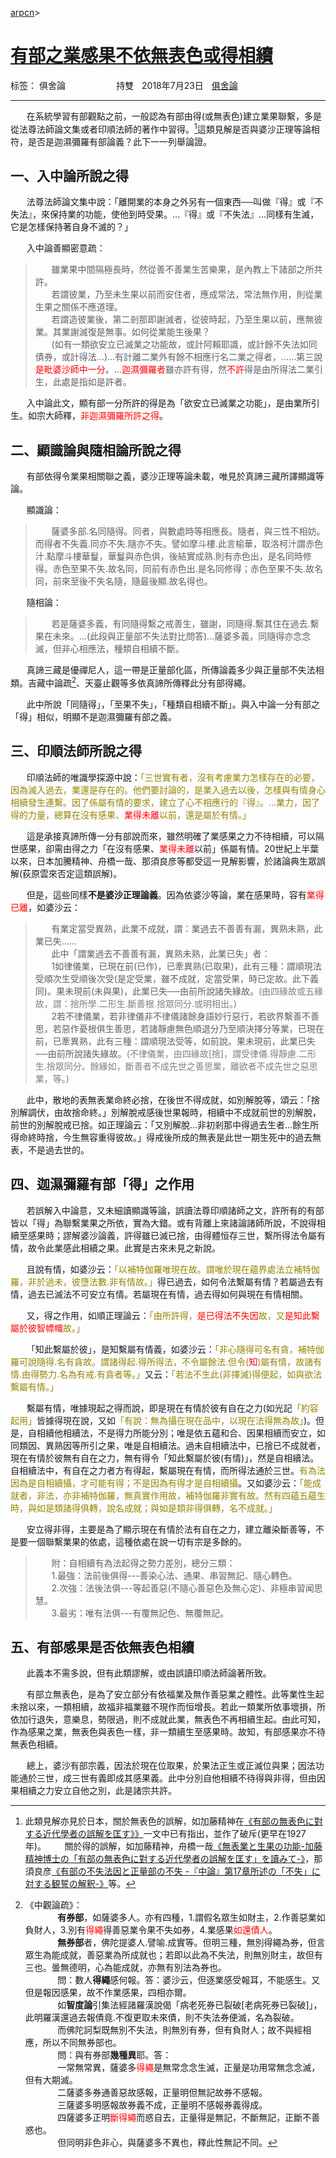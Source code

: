 ﻿[arpcn](https://arpcn.github.io/)><br>

# [有部之業感果不依無表色或得相續][1]

标签： 俱舍論
ᅟᅟᅟᅟᅟᅟ持雙ᅟ2018年7月23日ᅟ[俱舍論](https://mp.weixin.qq.com/s/HNNfqC3dI2HMy4MXRWK-pw)

---

ᅟᅟ在系統學習有部觀點之前，一般認為有部由得(或無表色)建立業果聯繫，多是從法尊法師論文集或者印順法師的著作中習得。[^1]這類見解是否與婆沙正理等論相符，是否是迦濕彌羅有部論義？此下一一列舉論證。

## 一、入中論所說之得

ᅟᅟ法尊法師論文集中說：「離開業的本身之外另有一個東西──叫做『得』或『不失法』，來保持業的功能，使他到時受果。…『得』或『不失法』…同樣有生滅，它是怎樣保持著自身不滅的？」

ᅟᅟ入中論善顯密意疏：

>ᅟᅟ雖業果中間隔極長時，然從善不善業生苦樂果，是內教上下諸部之所共許。<br>
>ᅟᅟ若謂彼業，乃至未生果以前而安住者，應成常法，常法無作用，則從業生果之關係不應道理。<br>
>ᅟᅟ若謂造彼業後，第二剎那即謝滅者，從彼時起，乃至生果以前，應無彼業。其業謝滅復是無事。如何從業能生後果？<br>
>ᅟᅟ(如有一類欲安立已滅業之功能故，或計阿賴耶識，或計餘不失法如同債券，或計得法…)…有計離二業外有餘不相應行名二業之得者，……第三說<font color="red">是毗婆沙師中一分</font>。…<font color="red">迦濕彌羅者</font>雖亦許有得，然<font color="red">不許</font>得是由所得法二業引生，此處是指如是許者。

ᅟᅟ入中論此文，顯有部一分所許的得是為「欲安立已滅業之功能」，是由業所引生。如宗大師釋，<font color="red">非迦濕彌羅所許之得</font>。

## 二、顯識論與隨相論所說之得

ᅟᅟ有部依得令業果相關聯之義，婆沙正理等論未載，唯見於真諦三藏所譯顯識等論。

ᅟᅟ顯識論：

>ᅟᅟ薩婆多部.名同隨得。同者，與數處時等相應長。隨者，與三性不相妨。而得者不失義.同亦不失.隨亦不失。譬如摩斗樓.此言榆華，取洛柯汁謂赤色汁.點摩斗樓華鬘，華鬘與赤色俱，後結實成熟.則有赤色出，是名同時修得。赤色至果不失.故名同，同前有赤色出.是名同修得；赤色至果不失.故名同，前來至後不失名隨，隨最後顯.故名得也。

ᅟᅟ隨相論：

>ᅟᅟ若是薩婆多義，有同隨得繫之戒善生，雖謝，同隨得.繫其住在過去.繫果在未來。…(此段與正量部不失法對比問答)…薩婆多義，同隨得亦念念滅，但非心相應法，種類自相續不斷。

ᅟᅟ真諦三藏是優禪尼人，這一帶是正量部化區，所傳論義多少與正量部不失法相類。吉藏中論疏[^2]、天臺止觀等多依真諦所傳釋此分有部得繩。

ᅟᅟ此中所說「同隨得」，「至果不失」，「種類自相續不斷」。與入中論一分有部之「得」相似，明顯不是迦濕彌羅有部之義。

## 三、印順法師所說之得

ᅟᅟ印順法師的唯識學探源中說：<font color="#958503">「三世實有者，沒有考慮業力怎樣存在的必要，因為滅入過去，業還是存在的。他們要討論的，是業入過去以後，怎樣與有情身心相續發生連繫。因了係屬有情的要求，建立了心不相應行的『得』。…業力，因了得的力量，總算在沒有感果、<font color="red">業得未離</font>以前，還是屬於有情。」</font>

ᅟᅟ這是承接真諦所傳一分有部說而來，雖然明確了業感果之力不待相續，可以隔世感果，卻需由得之力「在沒有感果、<font color="red">業得未離</font>以前」係屬有情。20世紀上半葉以來，日本加騰精神、舟橋一哉、那須良彦等都受這一見解影響，於諸論典生眾誤解(荻原雲來否定這類誤解)。

ᅟᅟ但是，這些同樣**不是婆沙正理論義**。因為依婆沙等論，業在感果時，容有<font color="red">業得已離</font>，如婆沙云：

>ᅟᅟ有業定當受異熟，此業不成就，謂：業過去不善善有漏，異熟未熟，此業已失……<br>
>ᅟᅟ此中「謂業過去不善善有漏，異熟未熟，此業已失」者：<br>
>ᅟᅟ1如律儀業，已現在前(已作)，已牽異熟(已取果)，此有三種：謂順現法受順次生受順後次受(是定受業，雖不成就，定當受果，時已定故。此下義同)。果未現前(未與果)，此業已失──由前所說諸失緣故。<font color="gray">(由四緣故或五緣故，謂：捨所學.二形生.斷善根.捨眾同分.或明相出。)</font><br>
>ᅟᅟ2若不律儀業，若非律儀非不律儀諸餘身語妙行惡行，若欲界繫善不善思，若惡作憂根俱生善思，若諸靜慮無色順退分乃至順決擇分等業，已現在前，已牽異熟，此有三種：謂順現法受等，如前說。果未現前，此業已失──由前所說諸失緣故。<font color="gray">(不律儀業，由四緣故[捨]，謂受律儀.得靜慮.二形生.捨眾同分。餘緣如，斷善者不成先世之善思業，離欲者不成先世之惡思業，等。)</font>

ᅟᅟ此中，散地的表無表業命終必捨，在後世不得成就，如別解脫等，頌云：「捨別解調伏，由故捨命終。」別解脫戒感後世果報時，相續中不成就前世的別解脫，前世的別解脫戒已捨。如正理論云：「又別解脫…非初剎那中得過去生者…餘生所得命終時捨，今生無容重得彼故。」得戒後所成的無表是此世一期生死中的過去無表，不是過去世的。

## 四、迦濕彌羅有部「得」之作用

ᅟᅟ若誤解入中論意，又未細讀顯識等論，誤讀法尊印順諸師之文，許所有的有部皆以「得」為聯繫業果之所依，實為大錯。或有背離上來諸論諸師所說，不說得相續至感果時；謬解婆沙論義，許得雖已滅已捨，由得體恒存三世，繫所得法令屬有情，故令此業感此相續之果。此實是古來未見之新說。

ᅟᅟ且說有情，如婆沙云：<font color="#958503">「以補特伽羅唯現在故。謂唯於現在蘊界處法立補特伽羅，非於過未，彼墮法數.非有情故。」</font>得已過去，如何令法繫屬有情？若屬過去有情，過去已滅法不可安立有情。若屬現在有情，過去得如何與現在有情相關。

ᅟᅟ又，得之作用，如順正理論云：<font color="#958503">「由所許得，<font color="red">是已得法不失因</font>故，又<font color="red">是知此繫屬於彼智幖幟</font>故。」</font>

ᅟᅟ「知此繫屬於彼」，是知繫屬有情義，如婆沙云：<font color="#958503">「非心隨得可名有貪，補特伽羅可說隨得.名有貪故。謂諸得起.得所得法，不令屬餘法.但令(<font color="red">知</font>)屬有情，故諸有情.由得勢力.名為有戒.有貪者等。」</font>又云：<font color="#958503">「若法不生此(非擇滅)得便起，如與欲法繫屬有情。」</font>

ᅟᅟ繫屬有情，唯據現起之得而說，即是現在有情於彼有自在之力(如光記<font color="#958503">「約容起用」</font>皆據得現在說，又如<font color="#958503">「有說：無為攝在現在品中，以現在法得無為故」</font>)。但是，自相續他相續法，不是得力所能分別；唯是依五蘊和合、因果相續而安立，如同類因、異熟因等所引之果，唯是自相續法。過未自相續法中，已捨已不成就者，現在有情於彼無有自在之力，無有得令「知此繫屬於彼(有情)」，然是自相續法。自相續法中，有自在之力者方有得起，繫屬現在有情，而所得法通於三世。<font color="#958503">有為法因為是自相續攝，才可能有得；不是因為有得才是自相續攝</font>。又如婆沙云：<font color="#958503">「能成就者，非法，亦非補特伽羅，無真實作用故，補特伽羅非實有故。然有四蘊五蘊生時，與如是類諸得俱轉，說名成就；與如是類非得俱轉，名不成就。」</font>

ᅟᅟ安立得非得，主要是為了顯示現在有情於法有自在之力，建立離染斷善等，不是要一個聯繫業果的依處，這種依處在說一切有宗是多餘的。

>ᅟᅟ附：自相續有為法起得之勢力差別，總分三類：<br>
>ᅟᅟ1.最強：法前後俱得---善染心法、通果、串習無記、隨心轉色。<br>
>ᅟᅟ2.次強：法後法俱---等起善惡(不隨心善惡色及無心定)、非極串習闻思慧。<br>
>ᅟᅟ3.最劣：唯有法俱---有覆無記色、無覆無記。

## 五、有部感果是否依無表色相續

ᅟᅟ此義本不需多說，但有此類謬解，或由誤讀印順法師論著所致。

ᅟᅟ有部立無表色，是為了安立部分有依福業及無作善惡業之體性。此等業性生起未捨以來，一類相續，故福非福業雖不現作而恒增長。若此一類業所依事壞損，所依加行退失，意樂息，勢限過，則不成就此業，無表色不再相續生起。由此可知，作為感果之業，無表色與表色一樣，非一類續生至感果時。故知，有部感果亦不待無表色相續。

ᅟᅟ總上，婆沙有部宗義，因法於現在位取果，於果法正生或正滅位與果；因法功能通於三世，成三世有義即成其感果義。此中分別自他相續不待得與非得，但由因果相續之力安立自他之別，此是諸宗共許。


[^1]: 此類見解亦見於日本，關於無表色的誤解，如加藤精神在<a href="http://echo-lab.ddo.jp/Libraries/印度学仏教学研究/印度學佛教學研究第1巻第2号/Vol.1 , No.2(1953)061加藤 精神「有部の無表色に對する近代學者の誤解を匡す」.pdf">《有部の無表色に對する近代學者の誤解を匡す》》</a>一文中已有指出，並作了破斥(更早在1927年)。
ᅟᅟ關於得的誤解，如加藤精神，舟橋一哉<a href="http://echo-lab.ddo.jp/Libraries/印度学仏教学研究/印度學佛教學研究第2巻第1号/Vol.2 , No.1(1953)080舟橋 一哉「無表業と生果の功能-加藤精神博士の「有部の無表色に對する近代學者の誤解を匡す」を讀みて-」.pdf">《無表業と生果の功能-加藤精神博士の「有部の無表色に對する近代學者の誤解を匡す」を讀みて-》</a>，那須良彦<a href="http://echo-lab.ddo.jp/Libraries/印度学仏教学研究/印度學佛教學研究第53巻第1号/Vol.53 , No.1(2004)073那須(櫻井) 良彦「有部の不失法因と正量部の不失 -『中論』第17章所述の「不失」に対する観誓の解釈-」.pdf">《有部の不失法因と正量部の不失 -『中論』第17章所述の「不失」に対する観誓の解釈-》</a>等。

[^2]: 《中觀論疏》：<br>ᅟᅟᅟᅟ**有券部**，如薩婆多人。亦有四種，1.謂假名眾生如財主，2.作善惡業如負財人，3.別有<font color="red">得繩</font>得善惡業令果不失如券，4.業感果<font color="red">如還債人</font>。<br>ᅟᅟᅟᅟ**無券部**者，佛陀提婆人.譬喻.成實等。但明三種，無別得繩為券，但言眾生為能成就，善惡業為所成就也；若即以此為不失法，則無別財主，故但有三也。曇無德明，心為能成就，亦無有別法為券也。<br>ᅟᅟᅟᅟ問：數人**得繩**感何報。答：婆沙云，但逐業感受報耳，不能感生。又但是報因感果，故不作業感果，四相亦爾。<br>ᅟᅟᅟᅟ如**智度論**引集法經諸羅漢說偈「病老死券已裂破[老病死券已裂破]」，此明羅漢還過去報債竟.不復更取未來債，則不失法券便滅，名為裂破。<br>ᅟᅟᅟᅟ而佛陀訶梨既無別不失法，則無別有券，但有負財人；故不與經相應，所以不同無券部也。<br>ᅟᅟᅟᅟ問：與有券部**幾種異**耶。答：<br>ᅟᅟᅟᅟ一常無常異，薩婆多<font color="red">得繩</font>是無常念念生滅，正量是功用常無念念滅，但有大期滅。<br>ᅟᅟᅟᅟ二薩婆多券通善惡故感報，正量明但無記故券不感報。<br>ᅟᅟᅟᅟ三薩婆多明感報故券義不成，正量明不感報券義得成。<br>ᅟᅟᅟᅟ四薩婆多正明<font color="red">斷得繩</font>而惑自去，正量得是無記，不斷無記，正斷不善惑也。<br>ᅟᅟᅟᅟ但同明非色非心，與薩婆多不異也，釋此性無記不同。

  [1]: https://mp.weixin.qq.com/s/vQWfUzWsgNVQLB603tCBzQ

